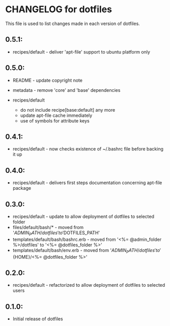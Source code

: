# CHANGELOG for dotfiles

This file is used to list changes made in each version of dotfiles.

## 0.5.1:

* recipes/default - deliver 'apt-file' support to ubuntu platform only

## 0.5.0:

* README   - update copyright note
* metadata - remove 'core' and 'base' dependencies

* recipes/default

  - do not include recipe[base:default] any more
  - update apt-file cache immediately
  - use of symbols for attribute keys

## 0.4.1:

* recipes/default - now checks existence of ~/.bashrc file before backing it up

## 0.4.0:

* recipes/default - delivers first steps documentation concerning apt-file package

## 0.3.0:

* recipes/default - update to allow deployment of dotfiles to selected folder
* files/default/bash/* - moved from '$ADMIN_PATH/dotfiles' to '$DOTFILES_PATH'
* templates/default/bash/bashrc.erb - moved from '<%= @admin_folder %>/dotfiles' to '<%= @dotfiles_folder %>'
* templates/default/bash/env.erb - moved from '${ADMIN_PATH}/dotfiles' to '${HOME}/<%= @dotfiles_folder %>'

## 0.2.0:

* recipes/default - refactorized to allow deployment of dotfiles to selected users

## 0.1.0:

* Initial release of dotfiles


